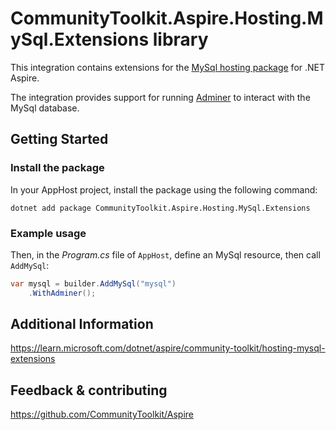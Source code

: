# CommunityToolkit.Aspire.Hosting.MySql.Extensions library

This integration contains extensions for the [MySql hosting package](https://nuget.org/packages/Aspire.Hosting.MySql) for .NET Aspire.

The integration provides support for running [Adminer](https://github.com/vrana/adminer) to interact with the MySql database.

## Getting Started

### Install the package

In your AppHost project, install the package using the following command:

```dotnetcli
dotnet add package CommunityToolkit.Aspire.Hosting.MySql.Extensions
```

### Example usage

Then, in the _Program.cs_ file of `AppHost`, define an MySql resource, then call `AddMySql`:

```csharp
var mysql = builder.AddMySql("mysql")
    .WithAdminer();
```

## Additional Information

https://learn.microsoft.com/dotnet/aspire/community-toolkit/hosting-mysql-extensions

## Feedback & contributing

https://github.com/CommunityToolkit/Aspire